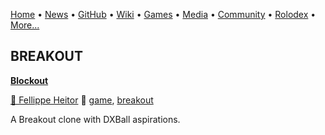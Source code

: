 [Home](https://qb64.com) • [News](news.md) • [GitHub](github.md) • [Wiki](wiki.md) • [Games](games.md) • [Media](media.md) • [Community](community.md) • [Rolodex](rolodex.md) • [More...](more.md)

## BREAKOUT

**[Blockout](blockout/index)**

[🐝 Fellippe Heitor](fellippe-heitor) 🔗 [game](game), [breakout](breakout)

A Breakout clone with DXBall aspirations.
